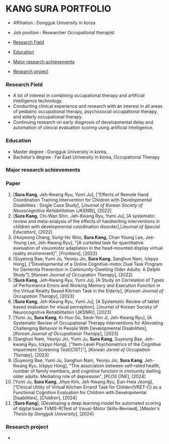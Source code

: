 # KANG SURA PORTFOLIO

- Affiliation : Dongguk University in korea
- Job position : Researcher Occupational therapist

- [Research Field](#research-field)
- [Education](#education)
- [Major research achievements](#major-research-achievements)
- [Research project](#research-project)

### Research Field
- A lot of interest in combining occupational therapy and artificial intelligence technology.
- Conducting clinical experience and research with an interest in all areas of pediatric occupational therapy, psychosocial occupational therapy, and elderly occupational therapy.
- Continuing research on early diagnosis of developmental delay and automation of clinical evaluation scoring using artificial intelligence.

### Education
- Master degree : Dongguk University in korea,
- Bachelor’s degree : Far East University in korea, Occupational Therapy
  
### Major research achievements
### Paper
1. [**Sura Kang**, Jeh-Kwang Ryu, Yumi Ju], [”Effects of Remote Hand Coordination Training Intervention for Children with Developmental Disabilities : Single Case Study], [*Journal of Korean Society of Neurocognitive Rehabilitation (JKSNR*)], [2022]
2. [**Sura Kang**, Chi-Wan Shin, Jeh-Kwang Ryu, Yumi Ju], [A systematic review and meta-analysis of the effects of handwriting interventions in children with developmental coordination disorder],[*Journal of Special Education*], [2022]
3. [Huiyeong Chang, Sung-Ho Woo, **Sura Kang,** Chan Young Lee, Jee-Young Lee, Jeh-Kwang Ryu], "[A curtailed task for quantitative eveluation of visuomotor adaptation in the head-mounted display virtual reality environment]", [*Frontiers*], [2022]
4. [Suyeong Bae, Yumi Ju, Yeonju Jin, **Sura Kang**, Sanghun Nam, Ickpyo Hong], [“Developmental of a Online Cognitive-motor Dual Task Program for Dementia Prevention in Community-Dwelling Older Adults: A Delphi Study”], [*Korean Journal of Occupation Therapy*], [2022]
5. [**Sura Kang**, Jeh-Kwang Ryu, Yumi Ju], [A Study on Correlation of Types of Performance Errors and Working Memory and Execution Function in the Virtual Reality Based Kitchen Task in the Elderly], [*Korean Journal of Occupation Therapy*], [2023]
6. [**Sura Kang**, Jeh-Kwang Ryu, Yumi Ju], [A Systematic Review of tablet based evaluation for visual perception], [Journal of Korean Society of Neurocognitive Rehabilitation (JKSNR)], [2023]
7. [Yumi Ju, **Sura Kang**, Ki-Hun Go, Seok-Yon Ji, Jeh-Kwang Ryu], [A Systematic Review of Occupational Therapy Interventions for Alleviating Challenging Behavior in People With Developmental Disabilities], [*Korean Journal of Occupational Therapy*], [2023]
8. [Sanghun Nam, Yeonju Jin, Yumi Ju, **Sura Kang**, Suyeong Bae, Jeh-kwang Ryu, Ickpyo Hong], [”Item-Level Psychometrics of the Cognitive Impairment Screening Test(CIST)”], [*Korean Jornal of Occupation Therapy*], [2023]
9. [Suyeong Bae, Yumi Ju, Sanghun Nam, Yeonju Jin, **Sura Kang**, Jeh-Kwang Ryu, Ickpyo Hong], "The association between self-rated health, number of family members, and cognitive function in cmmunity dwlling older adults: Mediating role of depression", [*PLOS ONE*], [2024]
10. [Yumi Ju, **Sura Kang**, Jihye Kim, Jeh-Kwang Ryu, Eun-Hwa Jeong], [”Clinical Utility of Virtual Kitchen Errand Task for Childen(VKET-C) as a Functional Cognition Evaluation for Children with Developmental Disabilities], [*Children*], [2024]
11. [**Sura Kang**], [Developing a deep learning model for automated scoring of digital base TVMS-R(Test of Visual-Motor Skills-Revised], [*Master’s Thesis by Dongguk University*], [2024]
    
### Research project
-
